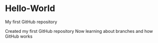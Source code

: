 # Hello-World
My first GitHub repository

Created my first GitHub repository
Now learning about branches and how GitHub works

